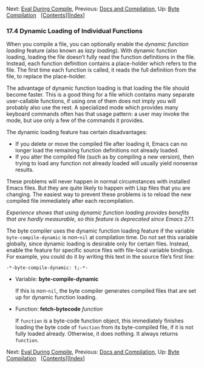 <!-- This is the GNU Emacs Lisp Reference Manual
corresponding to Emacs version 27.2.

Copyright (C) 1990-1996, 1998-2021 Free Software Foundation,
Inc.

Permission is granted to copy, distribute and/or modify this document
under the terms of the GNU Free Documentation License, Version 1.3 or
any later version published by the Free Software Foundation; with the
Invariant Sections being "GNU General Public License," with the
Front-Cover Texts being "A GNU Manual," and with the Back-Cover
Texts as in (a) below.  A copy of the license is included in the
section entitled "GNU Free Documentation License."

(a) The FSF's Back-Cover Text is: "You have the freedom to copy and
modify this GNU manual.  Buying copies from the FSF supports it in
developing GNU and promoting software freedom." -->

<!-- Created by GNU Texinfo 6.7, http://www.gnu.org/software/texinfo/ -->

Next: [Eval During Compile](Eval-During-Compile.html), Previous: [Docs and Compilation](Docs-and-Compilation.html), Up: [Byte Compilation](Byte-Compilation.html)   \[[Contents](index.html#SEC_Contents "Table of contents")]\[[Index](Index.html "Index")]

### 17.4 Dynamic Loading of Individual Functions

When you compile a file, you can optionally enable the *dynamic function loading* feature (also known as *lazy loading*). With dynamic function loading, loading the file doesn’t fully read the function definitions in the file. Instead, each function definition contains a place-holder which refers to the file. The first time each function is called, it reads the full definition from the file, to replace the place-holder.

The advantage of dynamic function loading is that loading the file should become faster. This is a good thing for a file which contains many separate user-callable functions, if using one of them does not imply you will probably also use the rest. A specialized mode which provides many keyboard commands often has that usage pattern: a user may invoke the mode, but use only a few of the commands it provides.

The dynamic loading feature has certain disadvantages:

*   If you delete or move the compiled file after loading it, Emacs can no longer load the remaining function definitions not already loaded.
*   If you alter the compiled file (such as by compiling a new version), then trying to load any function not already loaded will usually yield nonsense results.

These problems will never happen in normal circumstances with installed Emacs files. But they are quite likely to happen with Lisp files that you are changing. The easiest way to prevent these problems is to reload the new compiled file immediately after each recompilation.

*Experience shows that using dynamic function loading provides benefits that are hardly measurable, so this feature is deprecated since Emacs 27.1.*

The byte compiler uses the dynamic function loading feature if the variable `byte-compile-dynamic` is non-`nil` at compilation time. Do not set this variable globally, since dynamic loading is desirable only for certain files. Instead, enable the feature for specific source files with file-local variable bindings. For example, you could do it by writing this text in the source file’s first line:

    -*-byte-compile-dynamic: t;-*-

*   Variable: **byte-compile-dynamic**

    If this is non-`nil`, the byte compiler generates compiled files that are set up for dynamic function loading.

<!---->

*   Function: **fetch-bytecode** *function*

    If `function` is a byte-code function object, this immediately finishes loading the byte code of `function` from its byte-compiled file, if it is not fully loaded already. Otherwise, it does nothing. It always returns `function`.

Next: [Eval During Compile](Eval-During-Compile.html), Previous: [Docs and Compilation](Docs-and-Compilation.html), Up: [Byte Compilation](Byte-Compilation.html)   \[[Contents](index.html#SEC_Contents "Table of contents")]\[[Index](Index.html "Index")]
